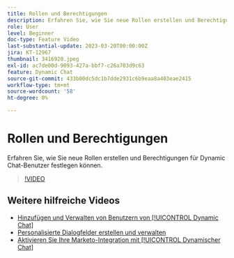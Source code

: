 ```yaml
---
title: Rollen und Berechtigungen
description: Erfahren Sie, wie Sie neue Rollen erstellen und Berechtigungen für Dynamic Chat-Benutzer festlegen können.
role: User
level: Beginner
doc-type: Feature Video
last-substantial-update: 2023-03-20T00:00:00Z
jira: KT-12967
thumbnail: 3416920.jpeg
exl-id: ac7de00d-9093-427a-bbf7-c26a703d9c63
feature: Dynamic Chat
source-git-commit: 433b00dc5dc1b7dde2931c6b9eaa8a403eae2415
workflow-type: tm+mt
source-wordcount: '58'
ht-degree: 0%

---
```


# Rollen und Berechtigungen

Erfahren Sie, wie Sie neue Rollen erstellen und Berechtigungen für Dynamic Chat-Benutzer festlegen können.

>[!VIDEO](https://video.tv.adobe.com/v/3416920/?quality=12&learn=on)

## Weitere hilfreiche Videos

* [Hinzufügen und Verwalten von Benutzern von [!UICONTROL Dynamic Chat]](user-management.md)
* [Personalisierte Dialogfelder erstellen und verwalten](dialogue-management.md)
* [Aktivieren Sie Ihre Marketo-Integration mit [!UICONTROL Dynamischer Chat]](marketo-integration.md)
